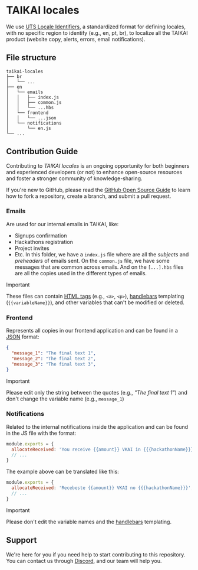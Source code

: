 # TAIKAI locales
We use [UTS Locale Identifiers](https://www.unicode.org/reports/tr35/tr35-59/tr35.html#Identifiers), a standardized format for defining locales, with no specific region to identify (e.g., en, pt, br), to localize all the TAIKAI product (website copy, alerts, errors, email notifications).

## File structure
```
taikai-locales
├── br
│   └── ...
├── en
│   └── emails
│   │   ├── index.js
│   │   ├── common.js
│   │   └── ...hbs
│   └── frontend
│   │   └── ...json
│   └── notifications
│       └── en.js
└── ...
```

## Contribution Guide
Contributing to *TAIKAI locales* is an ongoing opportunity for both beginners and experienced developers (or not) to enhance open-source resources and foster a stronger community of knowledge-sharing.

If you're new to GitHub, please read the [GitHub Open Source Guide](https://opensource.guide/how-to-contribute/#opening-a-pull-request) to learn how to fork a repository, create a branch, and submit a pull request.

### Emails
Are used for our internal emails in TAIKAI, like:
- Signups confirmation
- Hackathons registration
- Project invites
- Etc.
In this folder, we have a `index.js` file where are all the *subjects* and *preheaders* of emails sent. On the `common.js` file, we have some messages that are common across emails. And on the `[...].hbs` files are all the copies used in the different types of emails.

> [!IMPORTANT]
> These files can contain [HTML tags](https://developer.mozilla.org/en-US/docs/Web/HTML/Element) (e.g., `<a>`, `<p>`), [handlebars](https://developer.mozilla.org/en-US/docs/Learn/Tools_and_testing/Client-side_JavaScript_frameworks/Main_features#handlebars) templating (`{{variableName}}`), and other variables that can't be modified or deleted.

### Frontend
Represents all copies in our frontend application and can be found in a [JSON](https://developer.mozilla.org/en-US/docs/Learn/JavaScript/Objects/JSON) format:
```json
{
  "message_1": "The final text 1",
  "message_2": "The final text 2",
  "message_3": "The final text 3",
}
```

> [!IMPORTANT]
> Please edit only the string between the quotes (e.g., *"The final text 1"*) and don't change the variable name (e.g., `message_1`)

### Notifications
Related to the internal notifications inside the application and can be found in the JS file with the format:
```js
module.exports = {
  allocateReceived: 'You receive {{amount}} VKAI in {{{hackathonName}}}',
  // ...
}
```
The example above can be translated like this:
```js
module.exports = {
  allocateReceived: 'Recebeste {{amount}} VKAI no {{{hackathonName}}}',
  // ...
}
```

> [!IMPORTANT]
> Please don't edit the variable names and the [handlebars](https://developer.mozilla.org/en-US/docs/Learn/Tools_and_testing/Client-side_JavaScript_frameworks/Main_features#handlebars) templating.

## Support
We're here for you if you need help to start contributing to this repository. You can contact us through [Discord](https://discord.gg/layerx), and our team will help you.
